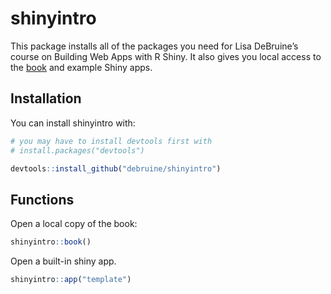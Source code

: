 
<!-- README.md is generated from README.Rmd. Please edit that file -->

# shinyintro

<!-- badges: start -->
<!-- badges: end -->

This package installs all of the packages you need for Lisa DeBruine’s
course on Building Web Apps with R Shiny. It also gives you local access
to the [book](https://debruine.github.io/shinyintro) and example Shiny
apps.

## Installation

You can install shinyintro with:

``` r
# you may have to install devtools first with 
# install.packages("devtools")

devtools::install_github("debruine/shinyintro")
```

## Functions

Open a local copy of the book:

``` r
shinyintro::book()
```

Open a built-in shiny app.

``` r
shinyintro::app("template")
```
